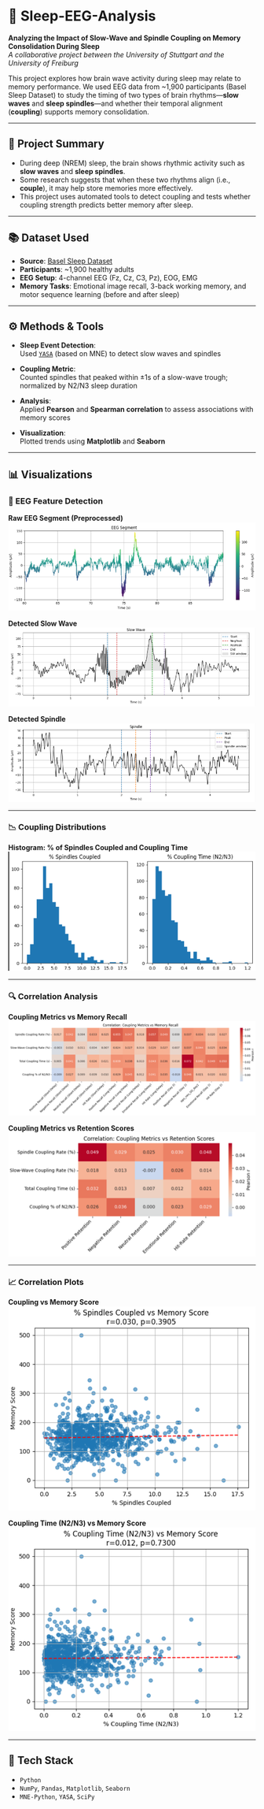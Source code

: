 # 🧠 Sleep-EEG-Analysis

**Analyzing the Impact of Slow-Wave and Spindle Coupling on Memory Consolidation During Sleep**  
*A collaborative project between the University of Stuttgart and the University of Freiburg*

This project explores how brain wave activity during sleep may relate to memory performance. We used EEG data from ~1,900 participants (Basel Sleep Dataset) to study the timing of two types of brain rhythms—**slow waves** and **sleep spindles**—and whether their temporal alignment (**coupling**) supports memory consolidation.

---

## 🧾 Project Summary

- During deep (NREM) sleep, the brain shows rhythmic activity such as **slow waves** and **sleep spindles**.
- Some research suggests that when these two rhythms align (i.e., **couple**), it may help store memories more effectively.
- This project uses automated tools to detect coupling and tests whether coupling strength predicts better memory after sleep.

---

## 📚 Dataset Used

- **Source**: [Basel Sleep Dataset](https://www.nature.com/articles/s41597-022-01204-5)  
- **Participants**: ~1,900 healthy adults  
- **EEG Setup**: 4-channel EEG (Fz, Cz, C3, Pz), EOG, EMG  
- **Memory Tasks**: Emotional image recall, 3-back working memory, and motor sequence learning (before and after sleep)

---

## ⚙️ Methods & Tools

- **Sleep Event Detection**:  
  Used [`YASA`](https://github.com/raphaelvallat/yasa) (based on MNE) to detect slow waves and spindles

- **Coupling Metric**:  
  Counted spindles that peaked within ±1s of a slow-wave trough; normalized by N2/N3 sleep duration

- **Analysis**:  
  Applied **Pearson** and **Spearman correlation** to assess associations with memory scores

- **Visualization**:  
  Plotted trends using **Matplotlib** and **Seaborn**

---

## 📊 Visualizations

### 🧠 EEG Feature Detection

**Raw EEG Segment (Preprocessed)**  
![Raw EEG](Results/raw_filtered_eeg_example.png)

**Detected Slow Wave**  
![Slow Wave](Results/slowwave.png)

**Detected Spindle**  
![Spindle](Results/spindle.png)

---

### 📉 Coupling Distributions

**Histogram: % of Spindles Coupled and Coupling Time**  
![Coupling Histograms](Results/histograms_coupling_memory.png)

---

### 🔍 Correlation Analysis

**Coupling Metrics vs Memory Recall**  
![Heatmap Recall](Results/heatmap_recall.png)

**Coupling Metrics vs Retention Scores**  
![Heatmap Retention](Results/heatmapretention.png)

---

### 📈 Correlation Plots

**Coupling vs Memory Score**  
![Spindle vs Memory](Results/scatter_spindle_memory.png)

**Coupling Time (N2/N3) vs Memory Score**  
![Coupling Time vs Memory](Results/scatter_time_memory.png)

---

## 🧰 Tech Stack

- `Python`
- `NumPy`, `Pandas`, `Matplotlib`, `Seaborn`
- `MNE-Python`, `YASA`, `SciPy`

